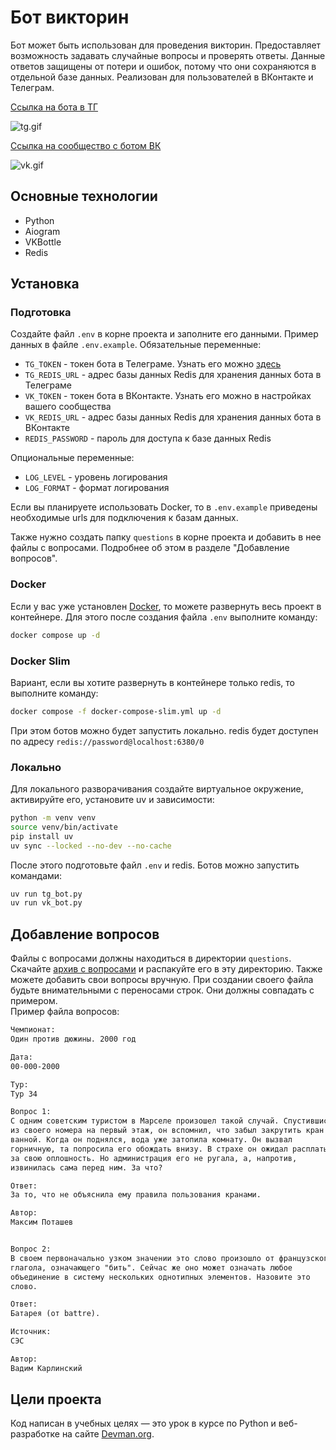 # Бот викторин

Бот может быть использован для проведения викторин. 
Предоставляет возможность задавать случайные вопросы и проверять ответы. 
Данные ответов защищены от потери и ошибок, потому что они сохраняются в отдельной базе данных.
Реализован для пользователей в ВКонтакте и Телеграм.

[Ссылка на бота в ТГ](https://t.me/te67_bot)

![tg.gif](src/tg-example.gif)

[Ссылка на сообщество с ботом ВК](https://vk.com/club229816609)

![vk.gif](src/vk-example.gif)


## Основные технологии
- Python
- Aiogram
- VKBottle
- Redis

## Установка
### Подготовка
Создайте файл `.env` в корне проекта и заполните его данными. Пример данных в файле `.env.example`.
Обязательные переменные:
- `TG_TOKEN` - токен бота в Телеграме. Узнать его можно [здесь](https://t.me/BotFather)
- `TG_REDIS_URL` - адрес базы данных Redis для хранения данных бота в Телеграме
- `VK_TOKEN` - токен бота в ВКонтакте. Узнать его можно в настройках вашего сообщества
- `VK_REDIS_URL` - адрес базы данных Redis для хранения данных бота в ВКонтакте
- `REDIS_PASSWORD` - пароль для доступа к базе данных Redis

Опциональные переменные:
- `LOG_LEVEL` - уровень логирования
- `LOG_FORMAT` - формат логирования

Если вы планируете использовать Docker, то в `.env.example` приведены необходимые urls для подключения к базам данных.

Также нужно создать папку `questions` в корне проекта и добавить в нее файлы с вопросами. 
Подробнее об этом в разделе "Добавление вопросов".
### Docker
Если у вас уже установлен [Docker](https://www.docker.com/), то можете развернуть весь проект в контейнере. 
Для этого после создания файла `.env` выполните команду:
```bash
docker compose up -d
```

### Docker Slim
Вариант, если вы хотите развернуть в контейнере только redis, то выполните команду:
```bash
docker compose -f docker-compose-slim.yml up -d
```
При этом ботов можно будет запустить локально. redis будет доступен по адресу `redis://password@localhost:6380/0`

### Локально
Для локального разворачивания создайте виртуальное окружение, активируйте его, установите uv и зависимости:
```bash
python -m venv venv
source venv/bin/activate
pip install uv
uv sync --locked --no-dev --no-cache
```
После этого подготовьте файл `.env` и redis. Ботов можно запустить командами:
```bash
uv run tg_bot.py
uv run vk_bot.py
```

## Добавление вопросов

Файлы с вопросами должны находиться в директории `questions`.
Скачайте [архив с вопросами](https://dvmn.org/media/modules_dist/quiz-questions.zip) и распакуйте его в эту директорию.
Также можете добавить свои вопросы вручную. 
При создании своего файла будьте внимательными с переносами строк. 
Они должны совпадать с примером.  
Пример файла вопросов:
```txt
Чемпионат:
Один против дюжины. 2000 год

Дата:
00-000-2000

Тур:
Тур 34

Вопрос 1:
С одним советским туристом в Марселе произошел такой случай. Спустившись
из своего номера на первый этаж, он вспомнил, что забыл закрутить кран в
ванной. Когда он поднялся, вода уже затопила комнату. Он вызвал
горничную, та попросила его обождать внизу. В страхе он ожидал расплаты
за свою оплошность. Но администрация его не ругала, а, напротив,
извинилась сама перед ним. За что?

Ответ:
За то, что не объяснила ему правила пользования кранами.

Автор:
Максим Поташев


Вопрос 2:
В своем первоначально узком значении это слово произошло от французского
глагола, означающего "бить". Сейчас же оно может означать любое
объединение в систему нескольких однотипных элементов. Назовите это
слово.

Ответ:
Батарея (от battre).

Источник:
СЭС

Автор:
Вадим Карлинский
```

## Цели проекта
Код написан в учебных целях — это урок в курсе по Python и веб-разработке на сайте [Devman.org](https://devman.org).
